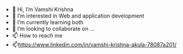 - 👋 Hi, I’m Vamshi Krishna
- 👀 I’m interested in Web and application development
- 🌱 I’m currently learning both
- 💞️ I’m looking to collaborate on ...
- 📫 How to reach me 
- 📫https://www.linkedin.com/in/vamshi-krishna-akula-78087a201/

<!---
vamshi1905/vamshi1905 is a ✨ special ✨ repository because its `README.md` (this file) appears on your GitHub profile.
You can click the Preview link to take a look at your changes.
--->

